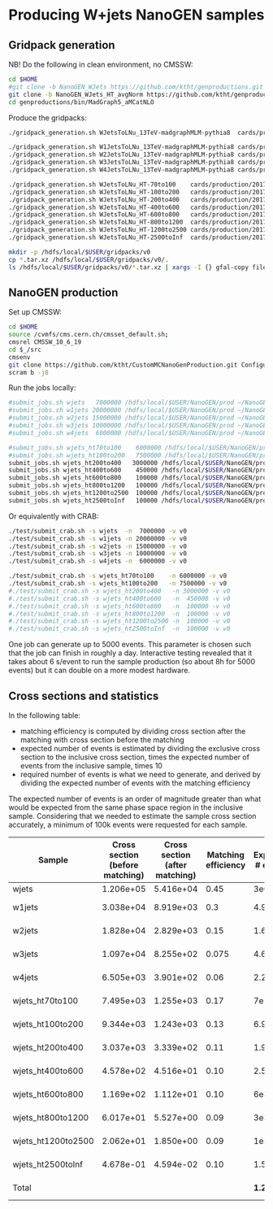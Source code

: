 # Producing W+jets NanoGEN samples

## Gridpack generation

NB! Do the following in clean environment, no CMSSW:

```bash
cd $HOME
#git clone -b NanoGEN_WJets https://github.com/ktht/genproductions.git # using 2.6.5
git clone -b NanoGEN_WJets_HT_avgNorm https://github.com/ktht/genproductions.git # using 2.6.5
cd genproductions/bin/MadGraph5_aMCatNLO
```

Produce the gridpacks:

```bash
./gridpack_generation.sh WJetsToLNu_13TeV-madgraphMLM-pythia8  cards/production/2017/13TeV/WJetsToLNu/WJetsToLNu_13TeV-madgraphMLM-pythia8 slurm

./gridpack_generation.sh W1JetsToLNu_13TeV-madgraphMLM-pythia8 cards/production/2017/13TeV/WJetsToLNu/W1JetsToLNu_13TeV-madgraphMLM-pythia8 slurm
./gridpack_generation.sh W2JetsToLNu_13TeV-madgraphMLM-pythia8 cards/production/2017/13TeV/WJetsToLNu/W2JetsToLNu_13TeV-madgraphMLM-pythia8 slurm
./gridpack_generation.sh W3JetsToLNu_13TeV-madgraphMLM-pythia8 cards/production/2017/13TeV/WJetsToLNu/W3JetsToLNu_13TeV-madgraphMLM-pythia8 slurm
./gridpack_generation.sh W4JetsToLNu_13TeV-madgraphMLM-pythia8 cards/production/2017/13TeV/WJetsToLNu/W4JetsToLNu_13TeV-madgraphMLM-pythia8 slurm

./gridpack_generation.sh WJetsToLNu_HT-70to100    cards/production/2017/13TeV/WJets_HT_LO_MLM/WJetsToLNu_HT-70to100 slurm
./gridpack_generation.sh WJetsToLNu_HT-100to200   cards/production/2017/13TeV/WJets_HT_LO_MLM/WJetsToLNu_HT-100to200 slurm
./gridpack_generation.sh WJetsToLNu_HT-200to400   cards/production/2017/13TeV/WJets_HT_LO_MLM/WJetsToLNu_HT-200to400 slurm
./gridpack_generation.sh WJetsToLNu_HT-400to600   cards/production/2017/13TeV/WJets_HT_LO_MLM/WJetsToLNu_HT-400to600 slurm
./gridpack_generation.sh WJetsToLNu_HT-600to800   cards/production/2017/13TeV/WJets_HT_LO_MLM/WJetsToLNu_HT-600to800 slurm
./gridpack_generation.sh WJetsToLNu_HT-800to1200  cards/production/2017/13TeV/WJets_HT_LO_MLM/WJetsToLNu_HT-800to1200 slurm
./gridpack_generation.sh WJetsToLNu_HT-1200to2500 cards/production/2017/13TeV/WJets_HT_LO_MLM/WJetsToLNu_HT-1200to2500 slurm
./gridpack_generation.sh WJetsToLNu_HT-2500toInf  cards/production/2017/13TeV/WJets_HT_LO_MLM/WJetsToLNu_HT-2500toInf slurm

mkdir -p /hdfs/local/$USER/gridpacks/v0
cp *.tar.xz /hdfs/local/$USER/gridpacks/v0/.
ls /hdfs/local/$USER/gridpacks/v0/*.tar.xz | xargs -I {} gfal-copy file://{} gsiftp://$SERVER:$PORT/cms/store/user/$CRAB_USERNAME/gridpacks/v0
```

## NanoGEN production

Set up CMSSW:

```bash
cd $HOME
source /cvmfs/cms.cern.ch/cmsset_default.sh;
cmsrel CMSSW_10_6_19
cd $_/src
cmsenv
git clone https://github.com/ktht/CustomMCNanoGenProduction.git Configuration/CustomNanoGEN
scram b -j8
```

Run the jobs locally:

```bash
#submit_jobs.sh wjets   7000000 /hdfs/local/$USER/NanoGEN/prod ~/NanoGEN/log
#submit_jobs.sh w1jets 20000000 /hdfs/local/$USER/NanoGEN/prod ~/NanoGEN/log
#submit_jobs.sh w2jets 15000000 /hdfs/local/$USER/NanoGEN/prod ~/NanoGEN/log
#submit_jobs.sh w3jets 10000000 /hdfs/local/$USER/NanoGEN/prod ~/NanoGEN/log
#submit_jobs.sh w4jets  6000000 /hdfs/local/$USER/NanoGEN/prod ~/NanoGEN/log

#submit_jobs.sh wjets_ht70to100    6000000 /hdfs/local/$USER/NanoGEN/prod ~/NanoGEN/log
#submit_jobs.sh wjets_ht100to200   7500000 /hdfs/local/$USER/NanoGEN/prod ~/NanoGEN/log
submit_jobs.sh wjets_ht200to400   3000000 /hdfs/local/$USER/NanoGEN/prod ~/NanoGEN/log
submit_jobs.sh wjets_ht400to600    450000 /hdfs/local/$USER/NanoGEN/prod ~/NanoGEN/log
submit_jobs.sh wjets_ht600to800    100000 /hdfs/local/$USER/NanoGEN/prod ~/NanoGEN/log
submit_jobs.sh wjets_ht800to1200   100000 /hdfs/local/$USER/NanoGEN/prod ~/NanoGEN/log
submit_jobs.sh wjets_ht1200to2500  100000 /hdfs/local/$USER/NanoGEN/prod ~/NanoGEN/log
submit_jobs.sh wjets_ht2500toInf   100000 /hdfs/local/$USER/NanoGEN/prod ~/NanoGEN/log
``````

Or equivalently with CRAB:

```bash
./test/submit_crab.sh -s wjets  -n  7000000 -v v0
./test/submit_crab.sh -s w1jets -n 20000000 -v v0
./test/submit_crab.sh -s w2jets -n 15000000 -v v0
./test/submit_crab.sh -s w3jets -n 10000000 -v v0
./test/submit_crab.sh -s w4jets -n  6000000 -v v0

./test/submit_crab.sh -s wjets_ht70to100    -n 6000000 -v v0
./test/submit_crab.sh -s wjets_ht100to200   -n 7500000 -v v0
#./test/submit_crab.sh -s wjets_ht200to400   -n 3000000 -v v0
#./test/submit_crab.sh -s wjets_ht400to600   -n  450000 -v v0
#./test/submit_crab.sh -s wjets_ht600to800   -n  100000 -v v0
#./test/submit_crab.sh -s wjets_ht800to1200  -n  100000 -v v0
#./test/submit_crab.sh -s wjets_ht1200to2500 -n  100000 -v v0
#./test/submit_crab.sh -s wjets_ht2500toInf  -n  100000 -v v0
```

One job can generate up to 5000 events. This parameter is chosen such that the job can finish in
roughly a day. Interactive testing revealed that it takes about 6 s/event to run the sample
production (so about 8h for 5000 events) but it can double on a more modest hardware.

## Cross sections and statistics

In the following table:

- matching efficiency is computed by dividing cross section after the matching with cross section before the matching
- expected number of events is estimated by dividing the exclusive cross section to the inclusive cross section, times the expected number of events from the inclusive sample, times 10
- required number of events is what we need to generate, and derived by dividing the expected number of events with the matching efficiency

The expected number of events is an order of magnitude greater than what would be expected from
the same phase space region in the inclusive sample. Considering that we needed to estimate
the sample cross section accurately, a minimum of 100k events were requested for each sample.

<table>
<thead>
  <tr>
    <th>Sample</th>
    <th>Cross section<br>(before matching)</th>
    <th>Cross section<br>(after matching)</th>
    <th>Matching<br>efficiency</th>
    <th>Expected<br># events</th>
    <th>Previous<br># events</th>
    <th>Required<br># events</th>
    <th>Delievered<br># events</th>
  </tr>
</thead>
<tbody>
  <tr>
    <td>wjets</td>
    <td>1.206e+05</td>
    <td>5.416e+04</td>
    <td>0.45</td>
    <td>3e6</td>
    <td>3e6 (1x)</td>
    <td>6.7e6</td>
    <td>3.1e6</td>
  </tr>
  <tr>
    <td>w1jets</td>
    <td>3.038e+04</td>
    <td>8.919e+03</td>
    <td>0.3</td>
    <td>4.9e6</td>
    <td>5e5 (8.9x)</td>
    <td>1.6e7</td>
    <td>5.9e6</td>
  </tr>
  <tr>
    <td>w2jets</td>
    <td>1.828e+04</td>
    <td>2.829e+03</td>
    <td>0.15</td>
    <td>1.6e6</td>
    <td>3e5 (5.3x)</td>
    <td>1e7</td>
    <td>2.3e6</td>
  </tr>
  <tr>
    <td>w3jets</td>
    <td>1.097e+04</td>
    <td>8.255e+02</td>
    <td>0.075</td>
    <td>4.6e5</td>
    <td>2e5 (2.3x)</td>
    <td>6.1e6</td>
    <td>7.5e5</td>
  </tr>
  <tr>
    <td>w4jets</td>
    <td>6.505e+03</td>
    <td>3.901e+02</td>
    <td>0.06</td>
    <td>2.2e5</td>
    <td>1e5 (2.2x)</td>
    <td>3.7e6</td>
    <td>3.4e5</td>
  </tr>
  <tr>
    <td>wjets_ht70to100</td>
    <td>7.495e+03</td>
    <td>1.255e+03</td>
    <td>0.17</td>
    <td>7e5</td>
    <td>1e6 (0.7x)</td>
    <td>4.1e6</td>
    <td>9.5e5</td>
  </tr>
  <tr>
    <td>wjets_ht100to200</td>
    <td>9.344e+03</td>
    <td>1.243e+03</td>
    <td>0.13</td>
    <td>6.9e5</td>
    <td>1e6 (0.69x)</td>
    <td>5.3e6</td>
    <td>8.9e5</td>
  </tr>
  <tr>
    <td>wjets_ht200to400</td>
    <td>3.037e+03</td>
    <td>3.339e+02</td>
    <td>0.11</td>
    <td>1.9e5</td>
    <td>5e5 (0.38x)</td>
    <td>1.7e6</td>
    <td>3.3e5</td>
  </tr>
  <tr>
    <td>wjets_ht400to600</td>
    <td>4.578e+02</td>
    <td>4.516e+01</td>
    <td>0.10</td>
    <td>2.5e4</td>
    <td>2.5e5 (0.1x)</td>
    <td>2.5e5</td>
    <td>4.5e4</td>
  </tr>
  <tr>
    <td>wjets_ht600to800</td>
    <td>1.169e+02</td>
    <td>1.112e+01</td>
    <td>0.10</td>
    <td>6e3</td>
    <td>1e5 (0.06x)</td>
    <td>6.7e4</td>
    <td>9.2e3</td>
  </tr>
  <tr>
    <td>wjets_ht800to1200</td>
    <td>6.017e+01</td>
    <td>5.527e+00</td>
    <td>0.09</td>
    <td>3e3</td>
    <td>1e5 (0.03x)</td>
    <td>3.3e4</td>
    <td>9.1e3</td>
  </tr>
  <tr>
    <td>wjets_ht1200to2500</td>
    <td>2.062e+01</td>
    <td>1.850e+00</td>
    <td>0.09</td>
    <td>1e3</td>
    <td>1e5 (0.01x)</td>
    <td>1.1e4</td>
    <td>9.0e3</td>
  </tr>
  <tr>
    <td>wjets_ht2500toInf</td>
    <td>4.678e-01</td>
    <td>4.594e-02</td>
    <td>0.10</td>
    <td>1.5e1</td>
    <td>1e5 (~0x)</td>
    <td>1.6e2</td>
    <td>9.3e3</td>
  </tr>
  <tr>
    <td>Total</td>
    <td></td>
    <td></td>
    <td></td>
    <td><b>1.2e7</b></td>
    <td><b>7.3e5 (16x)</b></td>
    <td><b>5.4e7</b></td>
    <td><b>1.5e7</b></td>
  </tr>
</tbody>
</table>
